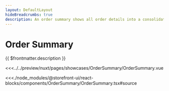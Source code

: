 ```yaml
---
layout: DefaultLayout
hideBreadcrumbs: true
description: An order summary shows all order details into a consolidated view. Your customers can easily add a promo code to their order and the change will be visible immediately after applying a valid code.
---
```

# Order Summary 

{{ $frontmatter.description }}

<Showcase showcase-name="OrderSummary/OrderSummary" style="min-height:600px">

<!-- vue -->
<<<../../preview/nuxt/pages/showcases/OrderSummary/OrderSummary.vue
<!-- end vue -->
<!-- react -->
<<<./node_modules/@storefront-ui/react-blocks/components/OrderSummary/OrderSummary.tsx#source
<!-- end react -->

</Showcase>
